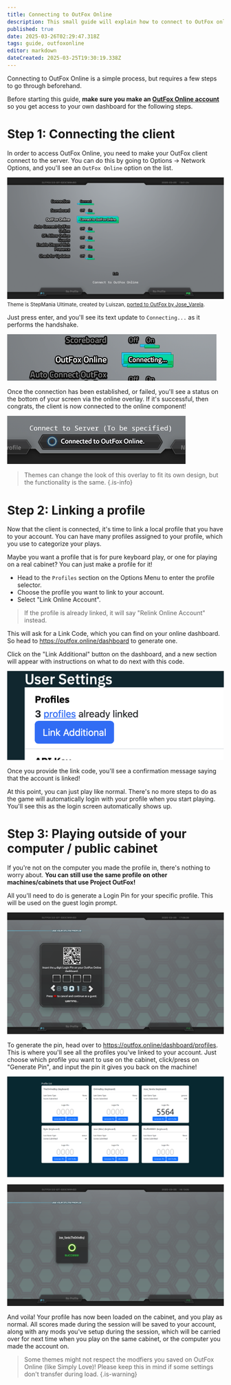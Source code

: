 ```yaml
---
title: Connecting to OutFox Online
description: This small guide will explain how to connect to OutFox online, and the ways you can connect through other Project OutFox powered machines.
published: true
date: 2025-03-26T02:29:47.318Z
tags: guide, outfoxonline
editor: markdown
dateCreated: 2025-03-25T19:30:19.338Z
---
```


Connecting to OutFox Online is a simple process, but requires a few steps to go through beforehand.

Before starting this guide, **make sure you make an [OutFox Online account](https://outfox.online/register)** so you get access to your own dashboard for the following steps.

# Step 1: Connecting the client

In order to access OutFox Online, you need to make your OutFox client connect to the server. You can do this by going to Options -> Network Options, and you'll see an `OutFox Online` option on the list.

![online-options-before-connect.png](/user-guide/online-options-before-connect.png)
<small>Theme is StepMania Ultimate, created by Luiszan, [ported to OutFox by Jose_Varela](https://github.com/JoseVarelaP/ultimate-of-theme).</small>

Just press enter, and you'll see its text update to `Connecting...` as it performs the handshake.

![onilne-options-connecting.png](/user-guide/onilne-options-connecting.png)

Once the connection has been established, or failed, you'll see a status on the bottom of your screen via the online overlay. If it's successful, then congrats, the client is now connected to the online component!

![online-options-overlay-connected.png](/user-guide/online-options-overlay-connected.png)

> Themes can change the look of this overlay to fit its own design, but the functionality is the same.
{.is-info}

# Step 2: Linking a profile

Now that the client is connected, it's time to link a local profile that you have to your account. You can have many profiles assigned to your profile, which you use to categorize your plays.

Maybe you want a profile that is for pure keyboard play, or one for playing on a real cabinet? You can just make a profile for it!

- Head to the `Profiles` section on the Options Menu to enter the profile selector.
- Choose the profile you want to link to your account.
- Select "Link Online Account".
> If the profile is already linked, it will say "Relink Online Account" instead.

This will ask for a Link Code, which you can find on your online dashboard. So head to https://outfox.online/dashboard to generate one. 

Click on the "Link Additional" button on the dashboard, and a new section will appear with instructions on what to do next with this code.

![online-dashboard-step-click-additional.png](/user-guide/online-dashboard-step-click-additional.png)

Once you provide the link code, you'll see a confirmation message saying that the account is linked!

At this point, you can just play like normal. There's no more steps to do as the game will automatically login with your profile when you start playing. You'll see this as the login screen automatically shows up.

# Step 3: Playing outside of your computer / public cabinet

If you're not on the computer you made the profile in, there's nothing to worry about. **You can still use the same profile on other machines/cabinets that use Project OutFox!**

All you'll need to do is generate a Login Pin for your specific profile. This will be used on the guest login prompt.

![online-pin-login-screen.png](/user-guide/online-pin-login-screen.png)

To generate the pin, head over to https://outfox.online/dashboard/profiles. This is where you'll see all the profiles you've linked to your account. Just choose which profile you want to use on the cabinet, click/press on "Generate Pin", and input the pin it gives you back on the machine!

![online-dashboard-profiles.png](/user-guide/online-dashboard-profiles.png)

![online-pin-success.png](/user-guide/online-pin-success.png)

And voila! Your profile has now been loaded on the cabinet, and you play as normal. All scores made during the session will be saved to your account, along with any mods you've setup during the session, which will be carried over for next time when you play on the same cabinet, or the computer you made the account on.

> Some themes might not respect the modfiers you saved on OutFox Online (like Simply Love)! Please keep this in mind if some settings don't transfer during load.
{.is-warning}
